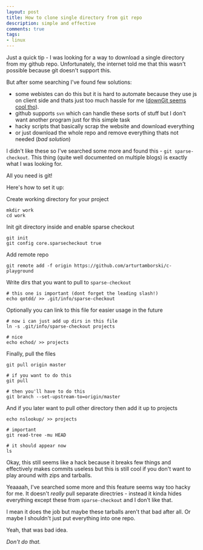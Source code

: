 ```yaml
---
layout: post
title: How to clone single directory from git repo
description: simple and effective
comments: true
tags:
- linux
---
```


Just a quick tip - I was looking for a way to download a single directory from
my github repo. Unfortunately, the internet told me that this wasn't possible 
because git doesn't support this.

But after some searching I've found few solutions:
  - some webistes can do this but it is hard to automate because they use js on
client side and thats just too much hassle for me 
([downGit seems cool tho](https://minhaskamal.github.io/DownGit/#/home)).
  - github supports `svn` which can handle these sorts of stuff but I don't want another program just for this simple task
  - hacky scripts that basically scrap the website and download everything
  - or just download the whole repo and remove everything thats not needed (_bad solution_)


I didn't like these so I've searched some more and found this - `git sparse-checkout`. This thing (quite well documented on multiple blogs) is exactly what I was looking for.

All you need is git!


Here's how to set it up:

Create working directory for your project

	mkdir work
	cd work

Init git directory inside and enable sparse checkout

	git init
	git config core.sparsecheckout true

Add remote repo

	git remote add -f origin https://github.com/arturtamborski/c-playground

Write dirs that you want to pull to `sparse-checkout`

	# this one is important (dont forget the leading slash!)
	echo qotdd/ >> .git/info/sparse-checkout

Optionally you can link to this file for easier usage in the future

	# now i can just add up dirs in this file
	ln -s .git/info/sparse-checkout projects

	# nice
	echo echod/ >> projects


Finally, pull the files
	
	git pull origin master

	# if you want to do this
	git pull

	# then you'll have to do this
	git branch --set-upstream-to=origin/master

And if you later want to pull other directory then add it up to projects

	echo nslookup/ >> projects

	# important
	git read-tree -mu HEAD

	# it should appear now
	ls


Okay, this still seems like a hack because it breaks few things and effectively
makes commits useless but this is still cool if you don't want to play around
with zips and tarballs.


Yeaaaah, I've searched some more and this feature seems way too hacky for me.
It doesn't _really_ pull separate directries - instead it kinda hides everything
except these from `sparse-checkout` and I don't like that.

I mean it does the job but maybe these tarballs aren't that bad after all.
Or maybe I shouldn't just put everything into one repo.


Yeah, that was bad idea.

_Don't do that._

